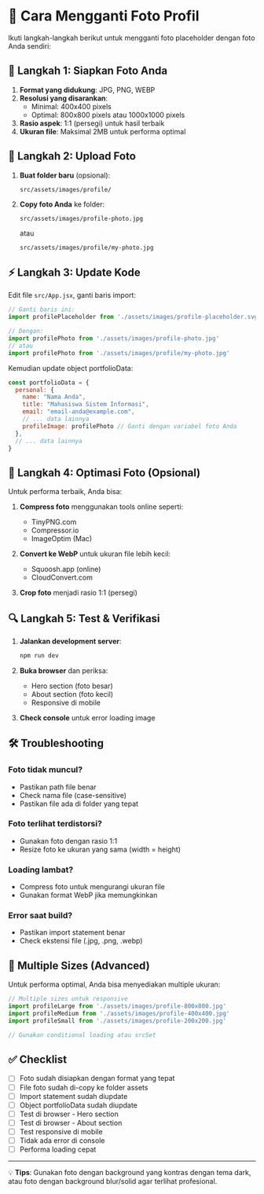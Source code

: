 # 📸 Cara Mengganti Foto Profil

Ikuti langkah-langkah berikut untuk mengganti foto placeholder dengan foto Anda sendiri:

## 🔄 Langkah 1: Siapkan Foto Anda

1. **Format yang didukung**: JPG, PNG, WEBP
2. **Resolusi yang disarankan**: 
   - Minimal: 400x400 pixels
   - Optimal: 800x800 pixels atau 1000x1000 pixels
3. **Rasio aspek**: 1:1 (persegi) untuk hasil terbaik
4. **Ukuran file**: Maksimal 2MB untuk performa optimal

## 📁 Langkah 2: Upload Foto

1. **Buat folder baru** (opsional):
   ```
   src/assets/images/profile/
   ```

2. **Copy foto Anda** ke folder:
   ```
   src/assets/images/profile-photo.jpg
   ```
   atau
   ```
   src/assets/images/profile/my-photo.jpg
   ```

## ⚡ Langkah 3: Update Kode

Edit file `src/App.jsx`, ganti baris import:

```javascript
// Ganti baris ini:
import profilePlaceholder from './assets/images/profile-placeholder.svg'

// Dengan:
import profilePhoto from './assets/images/profile-photo.jpg'
// atau
import profilePhoto from './assets/images/profile/my-photo.jpg'
```

Kemudian update object portfolioData:

```javascript
const portfolioData = {
  personal: {
    name: "Nama Anda",
    title: "Mahasiswa Sistem Informasi",
    email: "email-anda@example.com",
    // ... data lainnya
    profileImage: profilePhoto // Ganti dengan variabel foto Anda
  },
  // ... data lainnya
}
```

## 🎨 Langkah 4: Optimasi Foto (Opsional)

Untuk performa terbaik, Anda bisa:

1. **Compress foto** menggunakan tools online seperti:
   - TinyPNG.com
   - Compressor.io
   - ImageOptim (Mac)

2. **Convert ke WebP** untuk ukuran file lebih kecil:
   - Squoosh.app (online)
   - CloudConvert.com

3. **Crop foto** menjadi rasio 1:1 (persegi)

## 🔍 Langkah 5: Test & Verifikasi

1. **Jalankan development server**:
   ```bash
   npm run dev
   ```

2. **Buka browser** dan periksa:
   - Hero section (foto besar)
   - About section (foto kecil)
   - Responsive di mobile

3. **Check console** untuk error loading image

## 🛠️ Troubleshooting

### Foto tidak muncul?
- Pastikan path file benar
- Check nama file (case-sensitive)
- Pastikan file ada di folder yang tepat

### Foto terlihat terdistorsi?
- Gunakan foto dengan rasio 1:1
- Resize foto ke ukuran yang sama (width = height)

### Loading lambat?
- Compress foto untuk mengurangi ukuran file
- Gunakan format WebP jika memungkinkan

### Error saat build?
- Pastikan import statement benar
- Check ekstensi file (.jpg, .png, .webp)

## 📱 Multiple Sizes (Advanced)

Untuk performa optimal, Anda bisa menyediakan multiple ukuran:

```javascript
// Multiple sizes untuk responsive
import profileLarge from './assets/images/profile-800x800.jpg'
import profileMedium from './assets/images/profile-400x400.jpg'
import profileSmall from './assets/images/profile-200x200.jpg'

// Gunakan conditional loading atau srcSet
```

## ✅ Checklist

- [ ] Foto sudah disiapkan dengan format yang tepat
- [ ] File foto sudah di-copy ke folder assets
- [ ] Import statement sudah diupdate
- [ ] Object portfolioData sudah diupdate
- [ ] Test di browser - Hero section
- [ ] Test di browser - About section
- [ ] Test responsive di mobile
- [ ] Tidak ada error di console
- [ ] Performa loading cepat

---

💡 **Tips**: Gunakan foto dengan background yang kontras dengan tema dark, atau foto dengan background blur/solid agar terlihat profesional.
